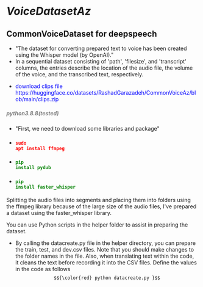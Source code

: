 # *VoiceDatasetAz*
## CommonVoiceDataset for deepspeech
- "The dataset for converting prepared text to voice has been created using the Whisper model (by OpenAI)."
- In a sequential dataset consisting of 'path', 'filesize', and 'transcript' columns, the entries describe the location of the audio file, the volume of the voice, and the transcribed text, respectively.
- <p <span style='color:blue'> download clips file https://huggingface.co/datasets/RashadGarazadeh/CommonVoiceAz/blob/main/clips.zip</span> </p>
##### <span style="color:gray">python3.8.8(tested)</span>
- "First, we need to download some libraries and package"
-  ####  <code><span style="color:red">sudo apt install ffmpeg</span></code>
-  ####  <code><span style="color:green">pip install pydub</span></code>
-  #### <code><span style="color:green">pip install faster_whisper</span></code>
<p> Splitting the audio files into segments and placing them into folders using the ffmpeg library because of the large size of the audio files, I've prepared a dataset using the faster_whisper library.</p>
<p>You can use Python scripts in the helper folder to assist in preparing the dataset.</p>



 - By calling the datacreate.py file in the helper directory, you can prepare the train, test, and dev.csv files. Note that you should make changes to the folder names in the file. Also, when translating text within the code, it cleans the text before recording it into the CSV files. Define the values in the code as follows
   <code> $${\color{red} python datacreate.py }$$ </code>
